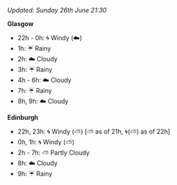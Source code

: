 *Updated: Sunday 26th June 21:30*

**Glasgow**

* 22h - 0h: :cyclone: Windy (:cloud:)
* 1h: :umbrella: Rainy
* 2h: :cloud: Cloudy
* 3h: :umbrella: Rainy
* 4h - 6h: :cloud: Cloudy
* 7h: :umbrella: Rainy
* 8h, 9h: :cloud: Cloudy

**Edinburgh**

* 22h, 23h: :cyclone: Windy (:partly_sunny:) [:partly_sunny: as of 21h, :cyclone:(:partly_sunny:) as of 22h]
* 0h, 1h: :cyclone: Windy (:partly_sunny:)
* 2h - 7h: :partly_sunny: Partly Cloudy
* 8h: :cloud: Cloudy
* 9h: :umbrella: Rainy
